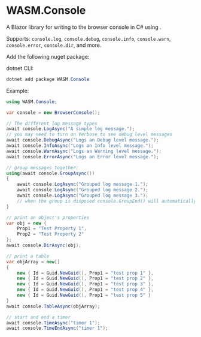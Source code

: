 # WASM.Console

A Blazor library for writing to the browser console in C#
using .

Supports: `console.log`, `console.debug`, `console.info`, `console.warn`, `console.error`, `console.dir`, and more.

Add the following nuget package:

dotnet CLI:
```powershell
dotnet add package WASM.Console
```

Example:

```csharp
using WASM.Console;

var console = new BrowserConsole();

// The different log message types
await console.LogAsync("A simple log message.");
// you may need to turn on Verbose to see debug level messages
await console.DebugAsync("Logs an Debug level message.");
await console.InfoAsync("Logs an Info level message.");
await console.WarnAsync("Logs an Warning level message.");
await console.ErrorAsync("Logs an Error level message.");

// group messages together:
using(await console.GroupAsync())
{
	await console.LogAsync("Grouped log message 1.");
	await console.LogAsync("Grouped log message 2.");
	await console.LogAsync("Grouped log message 3.");
	// when the group is disposed console.GroupEnd() will automatically be called.
}

// print an object's properties
var obj = new {
	Prop1 = "Test Property 1",
	Prop2 = "Test Property 2"
};
await console.DirAsync(obj);

// print a table
var objArray = new[]
{
	new { Id = Guid.NewGuid(), Prop1 = "test prop 1" },
	new { Id = Guid.NewGuid(), Prop1 = "test prop 2" },
	new { Id = Guid.NewGuid(), Prop1 = "test prop 3" },
	new { Id = Guid.NewGuid(), Prop1 = "test prop 4" },
	new { Id = Guid.NewGuid(), Prop1 = "test prop 5" }
}
await console.TableAsync(objArray);

// start and end a timer
await console.TimeAsync("timer 1");
await console.TimeEndAsync("timer 1");
```